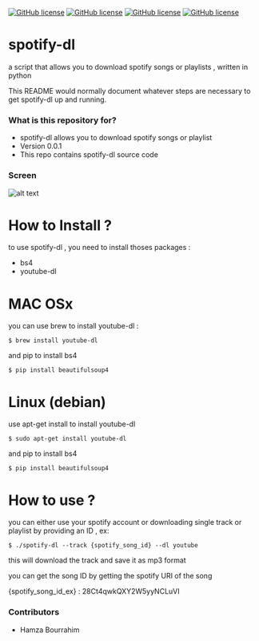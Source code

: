 [![GitHub license](https://img.shields.io/badge/license-GPLv2-blue.svg)](https://raw.githubusercontent.com/Facetracker-project/facetracker-core/master/COPYING)
[![GitHub license](https://img.shields.io/badge/packages-youtube--dl%2Fbs4-red.svg)](https://raw.githubusercontent.com/Facetracker-project/facetracker-core/master/COPYING)
[![GitHub license](https://img.shields.io/badge/author-naper-blue.svg)](https://raw.githubusercontent.com/Facetracker-project/facetracker-core/master/COPYING)
[![GitHub license](https://img.shields.io/badge/version-0.0.1-orange.svg)](https://raw.githubusercontent.com/Facetracker-project/facetracker-core/master/COPYING)
# spotify-dl
a script that allows you to download spotify songs or playlists , written in python

This README would normally document whatever steps are necessary to get spotify-dl up and running.

### What is this repository for? ###

* spotify-dl allows you to download spotify songs or playlist
* Version 0.0.1
* This repo contains spotify-dl source code

### Screen ###

![alt text](http://nsa37.casimages.com/img/2016/02/13/160213111903934479.png "spotfy-dl screen")

# How to Install ?
to use spotify-dl , you need to install thoses packages :
  * bs4
  * youtube-dl
  
# MAC OSx
you can use brew to install youtube-dl :
  
    $ brew install youtube-dl
    
and pip to install bs4
  
    $ pip install beautifulsoup4
    
# Linux (debian)
use apt-get install to install youtube-dl

    $ sudo apt-get install youtube-dl
    
and pip to install bs4
  
    $ pip install beautifulsoup4
    
# How to use ?
you can either use your spotify account or downloading single track or playlist by providing an ID , ex:

    $ ./spotify-dl --track {spotify_song_id} --dl youtube
    
this will download the track and save it as mp3 format

you can get the song ID by getting the spotify URI of the song

{spotify_song_id_ex} : 28Ct4qwkQXY2W5yyNCLuVI


### Contributors ###

* Hamza Bourrahim
